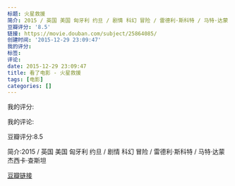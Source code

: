 ```yaml
---
标题: 火星救援
简介: 2015 / 英国 美国 匈牙利 约旦 / 剧情 科幻 冒险 / 雷德利·斯科特 / 马特·达蒙 杰西卡·查斯坦
豆瓣评分: '8.5'
链接: https://movie.douban.com/subject/25864085/
创建时间: '2015-12-29 23:09:47'
我的评分:
标签:
评论:
date: 2015-12-29 23:09:47
title: 看了电影 - 火星救援
tags: [电影]
categories: []
---
```


我的评分:

我的评论:

豆瓣评分:8.5

简介:2015 / 英国 美国 匈牙利 约旦 / 剧情 科幻 冒险 / 雷德利·斯科特 / 马特·达蒙 杰西卡·查斯坦

[豆瓣链接](https://movie.douban.com/subject/25864085/)

